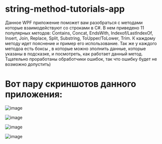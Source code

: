 # string-method-tutorials-app

Данное WPF приложение поможет вам разобраться с методами которые взаимодействуют со строками в C#.
В нем приведено 11 популярных методов: Contains, Concat, EndsWith, Indexof/LastIndexOf, Insert, Join, Replace, Split, Substring, ToUpper/ToLower, Trim.
К каждому методу идет пояснение и пример его использование. Так же у каждого методоа есть боксы , в которые можно зполнить данные, которые указаны в подсказке, и посмотреть, как работает данный метод.
Тщательно проработаны обработчики ошибок, так что ошибку будет не возможно допустить)

# Вот пару скриншотов данного приложения:
![image](https://user-images.githubusercontent.com/108822198/224828572-ffae4698-6a01-43e2-a232-e40ff641b8d9.png)

![image](https://user-images.githubusercontent.com/108822198/224828704-33ccc8c9-5ac8-4db4-acf1-62908b076080.png)

![image](https://user-images.githubusercontent.com/108822198/224828818-7bb6420f-0791-4177-b55e-a6c099e0ad0a.png)

![image](https://user-images.githubusercontent.com/108822198/224828958-01cda1a4-4d27-496a-8e0d-0a0ac7c20652.png)

